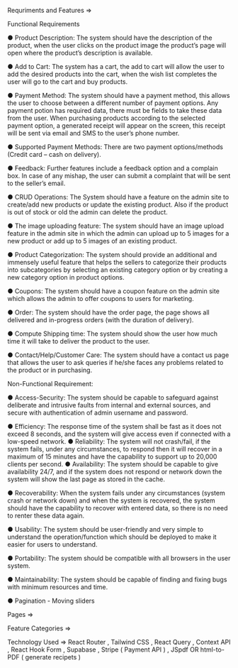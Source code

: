 Requriments and Features =>

Functional Requirements

● Product Description: The system should have the description of the product, when the user clicks on the product image the product’s page will open where the product’s description is available.

● Add to Cart: The system has a cart, the add to cart will allow the user to add the desired products into the cart, when the wish list completes the user will go to the cart and buy products.

● Payment Method: The system should have a payment method, this allows the user to choose between a
different number of payment options. Any payment potion has required data, there must be fields to take
these data from the user. When purchasing products according to the selected payment option, a
generated receipt will appear on the screen, this receipt will be sent via email and SMS to the user’s phone number.

● Supported Payment Methods: There are two payment options/methods (Credit card – cash on delivery).

● Feedback: Further features include a feedback option and a complain box. In case of any mishap, the user can submit a complaint that will be sent to the seller’s email.

● CRUD Operations: The System should have a feature on the admin site to create/add new products or
update the existing product. Also if the product is out of stock or old the admin can delete the product.

● The image uploading feature: The system should have an image upload feature in the admin site in which
the admin can upload up to 5 images for a new product or add up to 5 images of an existing product.

● Product Categorization: The system should provide an additional and immensely useful feature that helps the sellers to categorize their products into subcategories by selecting an existing category option or by creating a new category option in product options.

● Coupons: The system should have a coupon feature on the admin site which allows the admin to offer
coupons to users for marketing.

● Order: The system should have the order page, the page shows all delivered and in-progress orders (with the duration of delivery).

● Compute Shipping time: The system should show the user how much time it will take to deliver the
product to the user.

● Contact/Help/Customer Care: The system should have a contact us page that allows the user to ask
queries if he/she faces any problems related to the product or in purchasing.

Non-Functional Requirement:

● Access-Security: The system should be capable to safeguard against deliberate and intrusive faults from internal and external sources, and secure with authentication of admin username and password.

● Efficiency: The response time of the system shall be fast as it does not exceed 8 seconds, and the system will give access even if connected with a low-speed network.
● Reliability: The system will not crash/fail, if the system fails, under any circumstances, to respond then it will recover in a maximum of 15 minutes and have the capability to support up to 20,000 clients per second.
● Availability: The system should be capable to give availability 24/7, and if the system does not respond or network down the system will show the last page as stored in the cache.

● Recoverability: When the system fails under any circumstances (system crash or network down) and when
the system is recovered, the system should have the capability to recover with entered data, so there is no need to renter these data again.

● Usability: The system should be user-friendly and very simple to understand the operation/function which should be deployed to make it easier for users to understand.

● Portability: The system should be compatible with all browsers in the user system.

● Maintainability: The system should be capable of finding and fixing bugs with minimum resources and
time.

● Pagination - Moving sliders

Pages =>

Feature Categories =>

Technology Used => React Router , Tailwind CSS , React Query , Context API , React Hook Form , Supabase , Stripe ( Payment API ) , JSpdf OR html-to-PDF ( generate recipets )

